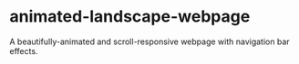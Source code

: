 # animated-landscape-webpage
A beautifully-animated and scroll-responsive webpage with navigation bar effects.
